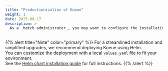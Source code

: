 ```yaml
---
title: "Productionization of Kueue"
weight: 1
date: 2025-06-17
description: >
  As a _batch administrator_, you may want to configure the installation of Kueue.
---
```


{{% alert title="Note" color="primary" %}}
For a streamlined installation and simplified upgrades, we recommend deploying Kueue using Helm.  
You can customize the deployment with a local `values.yaml` file to fit your environment.  
See the [Helm chart installation guide](/docs/installation/#install-by-helm) for full instructions.
{{% /alert %}}
